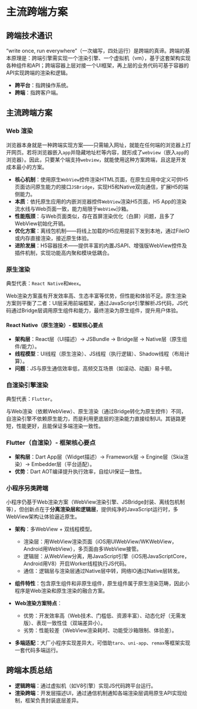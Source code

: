 # 主流跨端方案

## 跨端技术通识
“write once, run everywhere”（一次编写，四处运行）是跨端的真谛。跨端的基本原理是：跨端引擎需实现一个渲染引擎、一个虚拟机（vm），基于这套架构实现各种组件和API；跨端容器上层对接一个UI框架，再上层的业务代码可基于容器的API实现跨端的渲染和逻辑。

- **跨平台**：指跨操作系统。
- **跨端**：指跨客户端。


## 主流跨端方案

### Web 渲染
浏览器本身就是一种跨端实现方案——只需输入网址，就能在任何端的浏览器上打开网页。若将浏览器嵌入`app`并隐藏地址栏等内容，就形成了`webview`（嵌入`app`的浏览器）。因此，只要某个端支持`webview`，就能使用这种方案跨端，且这是开发成本最小的方案。

- **核心机制**：使用原生`WebView`控件渲染HTML页面，在原生应用中定义可供H5页面访问原生能力的接口`JSBridge`，实现H5和Native双向通信，扩展H5的端侧能力。
- **本质**：依托原生应用的内嵌浏览器控件`WebView`渲染H5页面，H5 App的渲染流水线与Web页面一致，能力局限于`WebView`沙箱。
- **性能瓶颈**：与Web页面类似，存在首屏渲染优化（白屏）问题，且多了WebView初始化开销。
- **优化方案**：离线包机制——将线上加载的H5应用提前下发到本地，通过FileIO或内存直接渲染，接近原生体验。
- **进阶发展**：H5容器技术——提供丰富的内置JSAPI、增强版WebView控件及插件机制，实现功能高内聚和模块低耦合。


### 原生渲染
典型代表：`React Native`和`Weex`。

Web渲染方案虽有开发效率高、生态丰富等优势，但性能和体验不足。原生渲染方案则平衡了二者：UI层采用前端框架，通过JavaScript引擎解析JS代码，JS代码通过Bridge层调用原生组件和能力，最终渲染为原生组件，提升用户体验。


#### React Native（原生渲染）- 框架核心要点
- **架构层**：React层（UI描述）→ JSBundle → Bridge层 → Native层（原生组件/能力）。
- **线程模型**：UI线程（原生渲染）、JS线程（执行逻辑）、Shadow线程（布局计算）。
- **问题**：JS与原生通信效率低，高频交互场景（如滚动、动画）易卡顿。

### 自渲染引擎渲染
典型代表：`Flutter`。

与Web渲染（依赖WebView）、原生渲染（通过Bridge转化为原生控件）不同，自渲染引擎不依赖原生能力，而是利用更底层的渲染能力直接绘制UI。其链路更短，性能更好，且能保证多端渲染一致性。

### Flutter（自渲染）- 框架核心要点
- **架构层**：Dart App层（Widget描述）→ Framework层 → Engine层（Skia渲染）→ Embedder层（平台适配）。
- **优势**：Dart AOT编译提升执行效率，自绘UI保证一致性。


### 小程序另类跨端
小程序仍基于Web渲染方案（WebView渲染引擎、JSBridge封装、离线包机制等），但创新点在于**分离渲染层和逻辑层**，提供纯净的JavaScript运行时，多WebView架构让体验逼近原生。

- **架构**：多WebView + 双线程模型。
  - 渲染层：用WebView渲染页面（iOS用UIWebView/WKWebView，Android用WebView），多页面由多WebView接管。
  - 逻辑层：从WebView分离，用JavaScript引擎（iOS用JavaScriptCore，Android用V8）开启Worker线程执行JS代码。
  - 通信：逻辑层与渲染层通过Native层中转，网络IO通过Native层转发。
- **组件特性**：包含原生组件和非原生组件，原生组件属于原生渲染范畴，因此小程序是Web渲染和原生渲染的融合方案。

- **Web渲染方案特点**：
  - 优势：开发效率高（Web技术、门槛低、资源丰富）、动态化好（无需发版）、表现一致性佳（双端差异小）。
  - 劣势：性能较差（WebView渲染耗时、功能受沙箱限制、体验差）。
- **多端适配**：大厂小程序实现差异大，可借助`taro`、`uni-app`、`remax`等框架实现一套代码多端运行。







## 跨端本质总结
- **逻辑跨端**：通过虚拟机（如V8引擎）实现JS代码跨平台运行。
- **渲染跨端**：开发层描述UI，通过通信机制通知各端渲染层调用原生API实现绘制，框架负责封装底层差异。